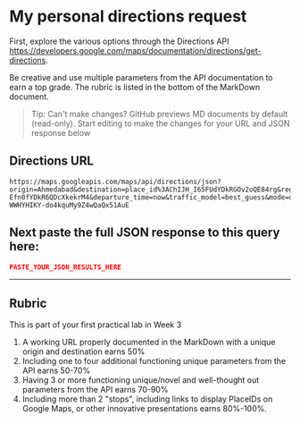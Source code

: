# My personal directions request

First, explore the various options through the Directions API https://developers.google.com/maps/documentation/directions/get-directions. 

Be creative and use multiple parameters from the API documentation to earn a top grade. The rubric is listed in the bottom of the MarkDown document. 

> Tip: Can't make changes? GitHub previews MD documents by default (read-only). Start editing to make the changes for your URL and JSON response below

## Directions URL

```
https://maps.googleapis.com/maps/api/directions/json?origin=Ahmedabad&destination=place_id%3AChIJH_I65FUdYDkRGOv2oQE84rg&region=in&waypoints=optimize:true%7Cplace_id%3AChIJywwxgjIdYDkRssixr9k3v5k%7Cplace_id%3AChIJE4YIzXceYDkRBIeyyNHiXbo%7Cplace_id%3AChIJvU6Cgh4dYDkRLg48wqX5wxg%7Cplace_id%3AChIJwS-Efn0fYDkR6QDcXkekrM4&departure_time=now&traffic_model=best_guess&mode=driving&units=metric&key=AIzaSyCM-WWHYHIKY-do4kquMy9Z4wQaQx51AuE

```

## Next paste the full JSON response to this query here:

```JSON
PASTE_YOUR_JSON_RESULTS_HERE
```
____
## Rubric

This is part of your first practical lab in Week 3 

1. A working URL properly documented in the MarkDown with a unique origin and destination earns 50%
2. Including one to four additional functioning unique parameters from the API earns 50-70%
3. Having 3 or more functioning unique/novel and well-thought out parameters from the API earns 70-90%
4. Including more than 2 "stops", including links to display PlaceIDs on Google Maps, or other innovative presentations earns 80%-100%. 
